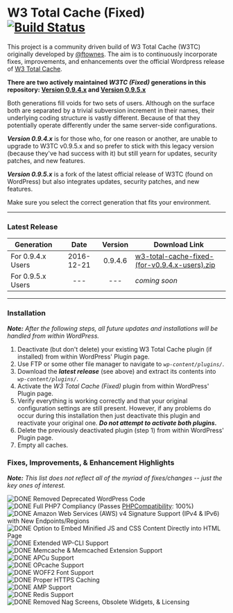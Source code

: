 # W3 Total Cache (Fixed) [![Build Status](https://travis-ci.org/szepeviktor/w3-total-cache-fixed.svg?branch=v0.9.4.x)](https://travis-ci.org/szepeviktor/w3-total-cache-fixed)

This project is a community driven build of W3 Total Cache (W3TC) originally developed by [@ftownes](https://github.com/ftownes).  The aim is to continuously incorporate fixes, improvements, and enhancements over the official Wordpress release of [W3 Total Cache](https://wordpress.org/plugins/w3-total-cache/).

[DONE]: http://i65.tinypic.com/2dbjpn6.png "Feature Integrated"
[PENDING]: http://i68.tinypic.com/25000tw.png "Still Pending"

**There are two actively maintained _W3TC (Fixed)_ generations in this repository: [Version 0.9.4.x](https://github.com/szepeviktor/w3-total-cache-fixed/tree/v0.9.4.x) and [Version 0.9.5.x](https://github.com/szepeviktor/w3-total-cache-fixed/tree/v0.9.5.x)**<br>

Both generations fill voids for two sets of users.  Although on the surface both are separated by a trivial subversion increment in their names, their underlying coding structure is vastly different.  Because of that they potentially operate differently under the same server-side configurations.

**_Version 0.9.4.x_** is for those who, for one reason or another, are unable to upgrade to W3TC v0.9.5.x and so prefer to stick with this legacy version (because they've had success with it) but still yearn for updates, security patches, and new features.

**_Version 0.9.5.x_** is a fork of the latest official release of W3TC (found on WordPress) but also integrates updates, security patches, and new features.

Make sure you select the correct generation that fits your environment.

---

### Latest Release

| Generation    | Date |Version | Download Link
| ------------- |:-------------:|:-----:|-----|
| For 0.9.4.x Users      | 2016-12-21 | 0.9.4.6| [w3-total-cache-fixed-(for-v0.9.4.x-users).zip](https://github.com/szepeviktor/w3-total-cache-fixed/files/674638/w3-total-cache-fixed-for-v0.9.4.x-users.zip)
| For 0.9.5.x Users      | ---  | --- | _coming soon_

---

### Installation
_**Note:** After the following steps, all future updates and installations will be handled from within WordPress._

1. Deactivate (but don't delete) your existing W3 Total Cache plugin (if installed) from within WordPress' Plugin page.
1. Use FTP or some other file manager to navigate to _`wp-content/plugins/`_.
1. Download the **_latest release_** (see above) and extract its contents into _`wp-content/plugins/`_.
1. Activate the _W3 Total Cache (Fixed)_ plugin from within WordPress' Plugin page.
1. Verify everything is working correctly and that your original configuration settings are still present. However, if any problems do occur during this installation then just deactivate this plugin and reactivate your original one.  **_Do not attempt to activate both plugins._**
1. Delete the previously deactivated plugin (step 1) from within WordPress' Plugin page.
1. Empty all caches.

### Fixes, Improvements, & Enhancement Highlights
_**Note:** This list does not reflect all of the myriad of fixes/changes -- just the key ones of interest._

![DONE] Removed Deprecated WordPress Code<br>
![DONE] Full PHP7 Compliancy (Passes [PHPCompatibility](https://github.com/wimg/PHPCompatibility): 100%)<br>
![DONE] Amazon Web Services (AWS) v4 Signature Support (IPv4 &amp; IPv6) with New Endpoints/Regions<br>
![DONE] Option to Embed Minified JS and CSS Content Directly into HTML Page<br>
![DONE] Extended WP-CLI Support<br>
![DONE] Memcache & Memcached Extension Support<br>
![DONE] APCu Support<br>
![DONE] OPcache Support<br>
![DONE] WOFF2 Font Support<br>
![DONE] Proper HTTPS Caching<br>
![DONE] AMP Support<br>
![DONE] Redis Support<br>
![DONE] Removed Nag Screens, Obsolete Widgets, & Licensing<br>
